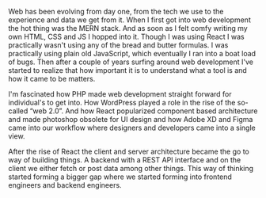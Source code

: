 Web has been evolving from day one, from the tech we use to the experience and data we get from it. When I first got into web development the hot thing was the MERN stack. And as soon as I felt comfy writing my own HTML, CSS and JS I hopped into it. Though I was using React I was practically wasn't using any of the bread and butter formulas. I was practically using plain old JavaScript, which eventually I ran into a boat load of bugs. Then after a couple of years surfing around web development I've started to realize that how important it is to understand what a tool is and how it came to be matters.

I'm fascinated how PHP made web development straight forward for individual's to get into. How WordPress played a role in the rise of the so-called “web 2.0”. And how React popularized component based architecture and made photoshop obsolete for UI design and how Adobe XD and Figma came into our workflow where designers and developers came into a single view.

After the rise of React the client and server architecture became the go to way of building things. A backend with a REST API interface and on the client we either fetch or post data among other things. This way of thinking started forming a bigger gap where we started forming into frontend engineers and backend engineers. 